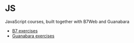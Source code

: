 # JS
 JavaScript courses, built together with B7Web and Guanabara
 
 * [B7 exercises](https://slycooper-n.github.io/JS/b7)
 * [Guanabara exercises](https://slycooper-n.github.io/JS/Guanabara)
